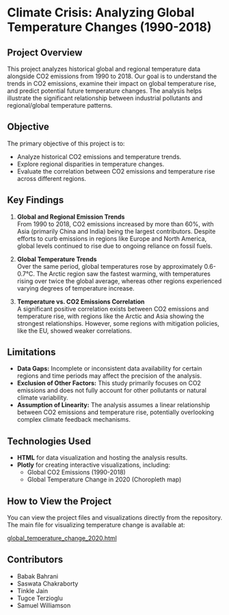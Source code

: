 
# Climate Crisis: Analyzing Global Temperature Changes (1990-2018)

## Project Overview
This project analyzes historical global and regional temperature data alongside CO2 emissions from 1990 to 2018. Our goal is to understand the trends in CO2 emissions, examine their impact on global temperature rise, and predict potential future temperature changes. The analysis helps illustrate the significant relationship between industrial pollutants and regional/global temperature patterns.

## Objective
The primary objective of this project is to:
- Analyze historical CO2 emissions and temperature trends.
- Explore regional disparities in temperature changes.
- Evaluate the correlation between CO2 emissions and temperature rise across different regions.

## Key Findings
1. **Global and Regional Emission Trends**  
   From 1990 to 2018, CO2 emissions increased by more than 60%, with Asia (primarily China and India) being the largest contributors. Despite efforts to curb emissions in regions like Europe and North America, global levels continued to rise due to ongoing reliance on fossil fuels.

2. **Global Temperature Trends**  
   Over the same period, global temperatures rose by approximately 0.6-0.7°C. The Arctic region saw the fastest warming, with temperatures rising over twice the global average, whereas other regions experienced varying degrees of temperature increase.

3. **Temperature vs. CO2 Emissions Correlation**  
   A significant positive correlation exists between CO2 emissions and temperature rise, with regions like the Arctic and Asia showing the strongest relationships. However, some regions with mitigation policies, like the EU, showed weaker correlations.

## Limitations
- **Data Gaps:** Incomplete or inconsistent data availability for certain regions and time periods may affect the precision of the analysis.
- **Exclusion of Other Factors:** This study primarily focuses on CO2 emissions and does not fully account for other pollutants or natural climate variability.
- **Assumption of Linearity:** The analysis assumes a linear relationship between CO2 emissions and temperature rise, potentially overlooking complex climate feedback mechanisms.

## Technologies Used
- **HTML** for data visualization and hosting the analysis results.
- **Plotly** for creating interactive visualizations, including:
  - Global CO2 Emissions (1990-2018)
  - Global Temperature Change in 2020 (Choropleth map)

## How to View the Project
You can view the project files and visualizations directly from the repository. The main file for visualizing temperature change is available at:

[global_temperature_change_2020.html](https://github.com/tinksjain22/climate_crisis/blob/jain/global_temperature_change_2020.html)

## Contributors
- Babak Bahrani
- Saswata Chakraborty
- Tinkle Jain
- Tugce Terzioglu
- Samuel Williamson



